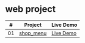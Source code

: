# web project 
|  #  | Project                                                                                                                     | Live Demo                                                                         |
| :-: | --------------------------------------------------------------------------------------------------------------------------- | --------------------------------------------------------------------------------- |
| 01  | [shop_menu]([https://github.com/Akash2king/Web-projects/blob/main/index.html](https://github.com/Akash2king/Web-projects/tree/main/Shop%20menu))                             | [Live Demo](https://akash2king.github.io/Web-projects/)               |
